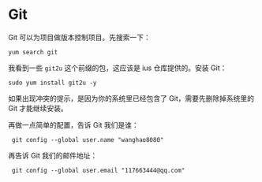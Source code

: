 # Git

Git 可以为项目做版本控制项目。先搜索一下：

```
yum search git
```

我看到一些 `git2u` 这个前缀的包，这应该是 ius 仓库提供的。安装 Git：

```
sudo yum install git2u -y
```

如果出现冲突的提示，是因为你的系统里已经包含了 Git，需要先删除掉系统里的 Git 才能继续安装。

再做一点简单的配置，告诉 Git 我们是谁：

```
 git config --global user.name "wanghao8080"
```

再告诉 Git 我们的邮件地址：

```
 git config --global user.email "117663444@qq.com"
```



